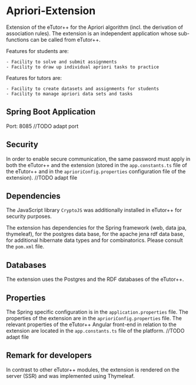 # Apriori-Extension

Extension of the eTutor++ for the Apriori algorithm (incl. the derivation of association rules). The extension is an independent application whose sub-functions can be called from eTutor++.

Features for students are:

    - Facility to solve and submit assignments
    - Facility to draw up individual apriori tasks to practice

Features for tutors are:

    - Facility to create datasets and assignments for students
    - Facility to manage apriori data sets and tasks

## Spring Boot Application

Port: 8085 //TODO adapt port

## Security

In order to enable secure communication, the same password must apply in both the eTutor++ and the extension (stored in the ```app.constants.ts``` file of the eTutor++ and in the ```aprioriConfig.properties``` configuration file of the extension). //TODO adapt file

## Dependencies

The JavaScript library ```CryptoJS``` was additionally installed in eTutor++ for security purposes.

The extension has dependencies for the Spring framework (web, data jpa, thymeleaf), for the postgres data base, for the apache jena rdf data base, for additional hibernate data types and for combinatorics. Please consult the ```pom.xml``` file.

## Databases

The extension uses the Postgres and the RDF databases of the eTutor++.

## Properties

  The Spring specific configuration is in the ```application.properties``` file. 
  The properties of the extension are in the ```aprioriConfig.properties``` file.
  The relevant properties of the eTutor++ Angular front-end in relation to the extension are located in the ```app.constants.ts``` file of the platform. //TODO adapt file

## Remark for developers

In contrast to other eTutor++ modules, the extension is rendered on the server (SSR) and was implemented using Thymeleaf.
